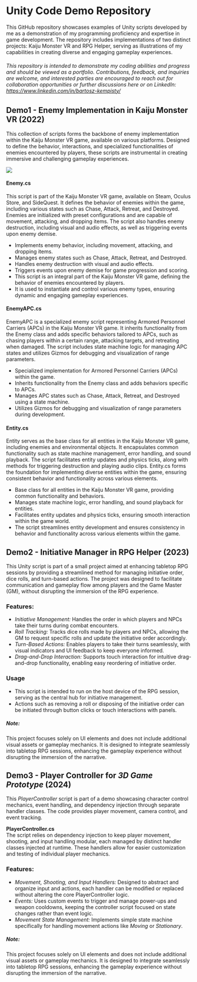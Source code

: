 ﻿
# Unity Code Demo Repository

This GitHub repository showcases examples of Unity scripts developed by me as a demonstration of my programming proficiency and expertise in game development. The repository includes implementations of two distinct projects: Kaiju Monster VR and RPG Helper, serving as illustrations of my capabilities in creating diverse and engaging gameplay experiences.

###### This repository is intended to demonstrate my coding abilities and progress and should be viewed as a portfolio. Contributions, feedback, and inquiries are welcome, and interested parties are encouraged to reach out for collaboration opportunities or further discussions here or on LinkedIn: https://www.linkedin.com/in/bartosz-kempisty/

## Demo1 - Enemy Implementation in Kaiju Monster VR (2022)

This collection of scripts forms the backbone of enemy implementation within the Kaiju Monster VR game, available on various platforms. Designed to define the behavior, interactions, and specialized functionalities of enemies encountered by players, these scripts are instrumental in creating immersive and challenging gameplay experiences.

![](https://cdn.altlabvr.com/11207.jpegu97w1687454456.jpeg?quality=80&type=jpg&width=1568)


#### Enemy.cs

This script is part of the Kaiju Monster VR game, available on Steam, Oculus Store, and SideQuest. It defines the behavior of enemies within the game, including various states such as Chase, Attack, Retreat, and Destroyed. Enemies are initialized with preset configurations and are capable of movement, attacking, and dropping items. The script also handles enemy destruction, including visual and audio effects, as well as triggering events upon enemy demise.

 - Implements enemy behavior, including movement, attacking, and dropping items.
 - Manages enemy states such as Chase, Attack, Retreat, and Destroyed.
 - Handles enemy destruction with visual and audio effects.
 - Triggers events upon enemy demise for game progression and scoring.
 - This script is an integral part of the Kaiju Monster VR game, defining the behavior of enemies encountered by players.
 - It is used to instantiate and control various enemy types, ensuring dynamic and engaging gameplay experiences.


#### EnemyAPC.cs

EnemyAPC is a specialized enemy script representing Armored Personnel Carriers (APCs) in the Kaiju Monster VR game. It inherits functionality from the Enemy class and adds specific behaviors tailored to APCs, such as chasing players within a certain range, attacking targets, and retreating when damaged. The script includes state machine logic for managing APC states and utilizes Gizmos for debugging and visualization of range parameters.

 - Specialized implementation for Armored Personnel Carriers (APCs) within the game.
 - Inherits functionality from the Enemy class and adds behaviors specific to APCs.
 - Manages APC states such as Chase, Attack, Retreat, and Destroyed using a state machine.
 - Utilizes Gizmos for debugging and visualization of range parameters during development.


#### Entity.cs

Entity serves as the base class for all entities in the Kaiju Monster VR game, including enemies and environmental objects. It encapsulates common functionality such as state machine management, error handling, and sound playback. The script facilitates entity updates and physics ticks, along with methods for triggering destruction and playing audio clips. Entity.cs forms the foundation for implementing diverse entities within the game, ensuring consistent behavior and functionality across various elements.

 - Base class for all entities in the Kaiju Monster VR game, providing common functionality and behaviors.
 - Manages state machine logic, error handling, and sound playback for entities.
 - Facilitates entity updates and physics ticks, ensuring smooth interaction within the game world.
 - The script streamlines entity development and ensures consistency in behavior and functionality across various elements within the game.



## Demo2 - Initiative Manager in RPG Helper (2023)

This Unity script is part of a small project aimed at enhancing tabletop RPG sessions by providing a streamlined method for managing initiative order, dice rolls, and turn-based actions. The project was designed to facilitate communication and gameplay flow among players and the Game Master (GM), without disrupting the immersion of the RPG experience.

### Features:

 - *Initiative Management:* Handles the order in which players and NPCs take their turns during combat encounters.
 - *Roll Tracking:* Tracks dice rolls made by players and NPCs, allowing the GM to request specific rolls and update the initiative order accordingly.
 - *Turn-Based Actions:* Enables players to take their turns seamlessly, with visual indicators and UI feedback to keep everyone informed.
 - *Drag-and-Drop Interaction:* Supports touch interaction for intuitive drag-and-drop functionality, enabling easy reordering of initiative order.

### Usage

 - This script is intended to run on the host device of the RPG session, serving as the central hub for initiative management.
 - Actions such as removing a roll or disposing of the initiative order can be initiated through button clicks or touch interactions with panels.

##### Note:
This project focuses solely on UI elements and does not include additional visual assets or gameplay mechanics. It is designed to integrate seamlessly into tabletop RPG sessions, enhancing the gameplay experience without disrupting the immersion of the narrative.



## Demo3 - Player Controller for *3D Game Prototype* (2024)

This *PlayerController* script is part of a demo showcasing character control mechanics, event handling, and dependency injection through separate handler classes. The code provides player movement, camera control, and event tracking.

**PlayerController.cs**  
The script relies on dependency injection to keep player movement, shooting, and input handling modular, each managed by distinct handler classes injected at runtime. These handlers allow for easier customization and testing of individual player mechanics.

### Features:

 - *Movement, Shooting, and Input Handlers:* Designed to abstract and organize input and actions, each handler can be modified or replaced without altering the core PlayerController logic.
 - *Events:* Uses custom events to trigger and manage power-ups and weapon cooldowns, keeping the controller script focused on state changes rather than event logic.
 - *Movement State Management:* Implements simple state machine specifically for handling movement actions like *Moving* or *Stationary*.

##### Note:
This project focuses solely on UI elements and does not include additional visual assets or gameplay mechanics. It is designed to integrate seamlessly into tabletop RPG sessions, enhancing the gameplay experience without disrupting the immersion of the narrative.

